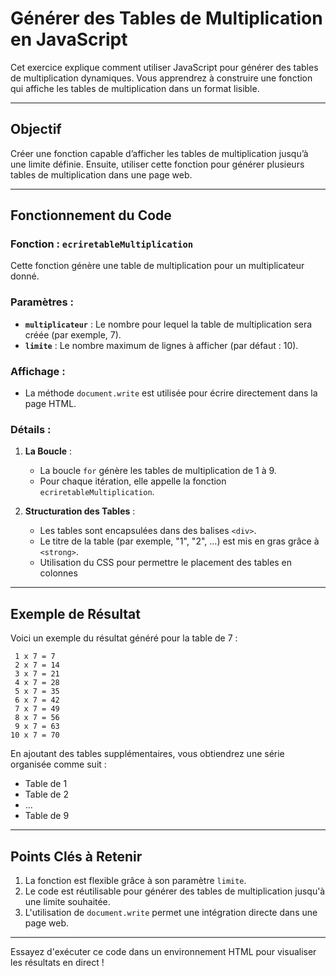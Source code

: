
# Générer des Tables de Multiplication en JavaScript

Cet exercice explique comment utiliser JavaScript pour générer des tables de multiplication dynamiques. Vous apprendrez à construire une fonction qui affiche les tables de multiplication dans un format lisible.

---

## Objectif
Créer une fonction capable d’afficher les tables de multiplication jusqu’à une limite définie. Ensuite, utiliser cette fonction pour générer plusieurs tables de multiplication dans une page web.

---

## Fonctionnement du Code

### Fonction : `ecriretableMultiplication`
Cette fonction génère une table de multiplication pour un multiplicateur donné.

### Paramètres :
- **`multiplicateur`** : Le nombre pour lequel la table de multiplication sera créée (par exemple, 7).
- **`limite`** : Le nombre maximum de lignes à afficher (par défaut : 10).


### Affichage :
   - La méthode `document.write` est utilisée pour écrire directement dans la page HTML.

### Détails :
1. **La Boucle** :
   - La boucle `for` génère les tables de multiplication de 1 à 9.
   - Pour chaque itération, elle appelle la fonction `ecriretableMultiplication`.

2. **Structuration des Tables** :
   - Les tables sont encapsulées dans des balises `<div>`.
   - Le titre de la table (par exemple, "1", "2", ...) est mis en gras grâce à `<strong>`.
   - Utilisation du CSS pour permettre le placement des tables en colonnes

---

## Exemple de Résultat
Voici un exemple du résultat généré pour la table de 7 :
```
 1 x 7 = 7
 2 x 7 = 14
 3 x 7 = 21
 4 x 7 = 28
 5 x 7 = 35
 6 x 7 = 42
 7 x 7 = 49
 8 x 7 = 56
 9 x 7 = 63
10 x 7 = 70
```

En ajoutant des tables supplémentaires, vous obtiendrez une série organisée comme suit :
- Table de 1
- Table de 2
- ...
- Table de 9

---

## Points Clés à Retenir
1. La fonction est flexible grâce à son paramètre `limite`.
2. Le code est réutilisable pour générer des tables de multiplication jusqu'à une limite souhaitée.
3. L'utilisation de `document.write` permet une intégration directe dans une page web.

---

Essayez d'exécuter ce code dans un environnement HTML pour visualiser les résultats en direct !

